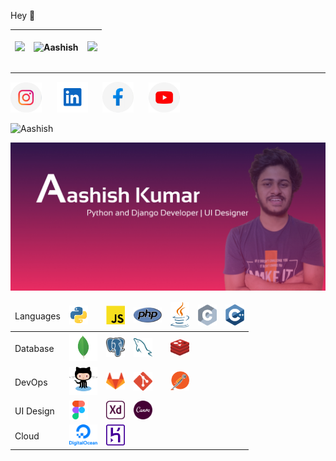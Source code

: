 <p>Hey 👋 </p>


<table>
<thead>
<th>
  
<img src="https://github-readme-streak-stats.herokuapp.com/?user=Aashishkumar123&theme=tokyonight"></th>

<th><img align="center" src="https://github-readme-stats.vercel.app/api/top-langs/?username=Aashishkumar123&layout=compact&theme=tokyonight" alt="Aashish" /></th>
  <th><img src="https://github-readme-stats.vercel.app/api?username=Aashishkumar123&theme=tokyonight"></th>
</thead>
</table>
<hr>

<a href="https://www.instagram.com/aashishkumar12376/"><img src="assets/6097906e06490 4.png" width="50px;"></a> &nbsp;&nbsp;&nbsp;&nbsp;
<a href="https://www.linkedin.com/in/aashish-kumar-30698b145/"><img src="assets/Group 1.png" width="50px;"></a> &nbsp;&nbsp;&nbsp;&nbsp;
<a href="https://www.facebook.com/profile.php?id=100016942057363"> <img src="assets/6097906e06490 5.png" width="50px;"></a> &nbsp;&nbsp;&nbsp;&nbsp;
<a href="https://www.youtube.com/channel/UC2nbUg6pG7RgDRnAmw7NzCQ"> <img src="assets/6097906e06490 3.png" width="50px;"></a> &nbsp;&nbsp;&nbsp;&nbsp;
<br>

<p> <img src="https://komarev.com/ghpvc/?username=Aashishkumar123" alt="Aashish" /> </p>

<img src="assets/Slide 16_9 - 1.jpg">



<table>

  <thead>
    <td>Languages</td>
    <td><img src="skills/vscode-icons_file-type-python.png" width="30px;"></td>
    <td><img src="skills/logos_javascript.png" width="30px;"></td>
    <td><img src="skills/logos_php.png" width="45px;"></td>
    <td><img src="skills/logos_java.png" width="30px;"></td>
    <td><img src="skills/logos_c.png" width="30px;"></td>
    <td><img src="skills/logos_c-plusplus.png" width="30px;"></td>
  </thead>
  <tr>
    <td>Database</td>
    <td><img src="skills/vscode-icons_file-type-mongo.png" width="45px;"></td>
     <td><img src="skills/logos_postgresql.png" width="30px;"></td>
     <td><img src="skills/logos_mysql.png" width="30px;"></td>
     <td><img src="skills/logos_redis.png" width="30px;"></td>
  </tr>
   <tr>
    <td>DevOps</td>
    <td><img src="skills/logos_github-octocat.png" width="45px;"></td>
     <td><img src="skills/logos_gitlab.png" width="30px;"></td>
     <td><img src="skills/logos_git-icon.png" width="30px;"></td>
     <td><img src="skills/logos_postman.png" width="30px;"></td>
  </tr>
  <tr>
    <td>UI Design</td>
    <td><img src="skills/grommet-icons_figma.png" width="30px;"></td>
     <td><img src="skills/cib_adobe-xd.png" width="30px;"></td>
    <td><img src="skills/cib_canva.png" width="30px;"></td>
  </tr>
  
  <tr>
    <td>Cloud</td>
    <td><img src="skills/logos_digital-ocean.png" width="45px;"></td>
     <td><img src="skills/logos_heroku-icon.png" width="30px;"></td>
  </tr>
</table>
